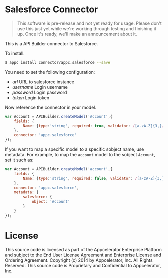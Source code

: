 # Salesforce Connector

> This software is pre-release and not yet ready for usage.  Please don't use this just yet while we're working through testing and finishing it up. Once it's ready, we'll make an announcement about it.

This is a API Builder connector to Salesforce.

To install:

```bash
$ appc install connector/appc.salesforce --save
```

You need to set the following configuration:

- *url* URL to salesforce instance
- *username* Login username
- *password* Login password
- *token* Login token


Now reference the connector in your model.

```javascript
var Account = APIBuilder.createModel('Account',{
	fields: {
		Name: {type:'string', required: true, validator: /[a-zA-Z]{3,}/ }
	},
	connector: 'appc.salesforce'
});
```

If you want to map a specific model to a specific sobject name, use metadata.  For example, to map the `account` model to the sobject `Account`, set it such as:

```javascript
var Account = APIBuilder.createModel('account',{
	fields: {
		Name: {type:'string', required: false, validator: /[a-zA-Z]{3,}/ }
	},
	connector: 'appc.salesforce',
	metadata: {
		salesforce: {
			object: 'Account'
		}
	}
});
```

# License

This source code is licensed as part of the Appcelerator Enterprise Platform and subject to the End User License Agreement and Enterprise License and Ordering Agreement. Copyright (c) 2014 by Appcelerator, Inc. All Rights Reserved. This source code is Proprietary and Confidential to Appcelerator, Inc.
